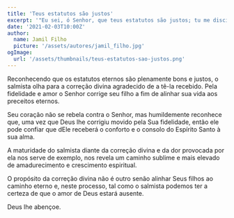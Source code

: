 ```yaml
---
title: 'Teus estatutos são justos'
excerpt: '"Eu sei, ó Senhor, que teus estatutos são justos; tu me disciplinaste por tua fidelidade. Agora, que o teu amor me console, como prometeste a este teu servo" (Salmos 119.75,76)'
date: '2021-02-03T10:00Z'
author:
  name: Jamil Filho
  picture: '/assets/autores/jamil_filho.jpg'
ogImage:
  url: '/assets/thumbnails/teus-estatutos-sao-justos.png'
---
```


Reconhecendo que os estatutos eternos são plenamente bons e justos, o salmista olha para a correção divina agradecido de a tê-la recebido. Pela fidelidade e amor o Senhor corrige seu filho a fim de alinhar sua vida aos preceitos eternos.

Seu coração não se rebela contra o Senhor, mas humildemente reconhece que, uma vez que Deus lhe corrigiu movido pela Sua fidelidade, então ele pode confiar que dEle receberá o conforto e o consolo do Espírito Santo à sua alma.

A maturidade do salmista diante da correção divina e da dor provocada por ela nos serve de exemplo, nos revela um caminho sublime e mais elevado de amadurecimento e crescimento espiritual.

O propósito da correção divina não é outro senão alinhar Seus filhos ao caminho eterno e, neste processo, tal como o salmista podemos ter a certeza de que o amor de Deus estará ausente.

Deus lhe abençoe.